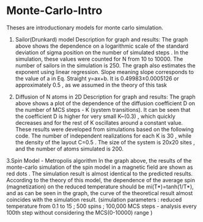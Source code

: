 # Monte-Carlo-Intro

Theses are introductionary models for monte carlo simulation.

1. Sailor(Drunkard) model
Description for graph and results: The graph above shows the dependence on a logarithmic scale of the standard deviation of sigma position on the number of simulated steps . In the simulation, these values were counted for N from 10 to 10000. The number of sailors in the simulation is 250. The graph also estimates the exponent using linear regression.
Slope meaning slope corresponds to the value of a in Eq. Straight y=ax+b. It is 0.49983±0.0005126 or approximately 0.5 , as we assumed in the theory of this task

2. Diffusion of N atoms in 2D
  Description for graph and results: The graph above shows a plot of the dependence of the diffusion coefficient D on the number of MCS steps - K (system transitions). It can be seen that the coefficient D is higher for very small K~(0.3) , which quickly decreases and for the rest of K oscillates around a constant value.
These results were developed from simulations based on the following code. The number of independent realizations for each K is 30 , while the density of the layout C=0.5 . The size of the system is 20x20 sites , and the number of atoms simulated is 200.

3.Spin Model - Metropolis algorithm
  In the graph above, the results of the monte-carlo simulation of the spin model in a magnetic field are shown as red dots . 
  The simulation result is almost identical to the predicted results.  According to the theory of this model, the dependence of the average spin (magnetization) on the 
  reduced temperature should be mi(T*)=tanh(1/T*), and as can be seen in the graph, the curve of the theoretical result almost coincides with the simulation result.
  (simulation parameters : reduced temperature from 0.1 to 15 ; 500 spins ; 100,000 MCS steps - analysis every 100th step without considering the MCS(0-10000) range )
